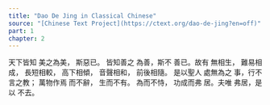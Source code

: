 ```yaml
---
title: "Dao De Jing in Classical Chinese"
source: "[Chinese Text Project](https://ctext.org/dao-de-jing?en=off)"
part: 1
chapter: 2
---
```

天下皆知
美之為美，
斯惡已。
皆知善之
為善，斯不
善已。故有
無相生，
難易相成，
長短相較，
高下相傾，
音聲相和，
前後相隨。
是以聖人
處無為之
事，行不
言之教；
萬物作焉
而不辭，
生而不有。
為而不恃，
功成而弗
居。夫唯
弗居，是以
不去。